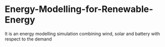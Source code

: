 # Energy-Modelling-for-Renewable-Energy
It is an energy modelling simulation combining wind, solar and battery with respect to the demand
